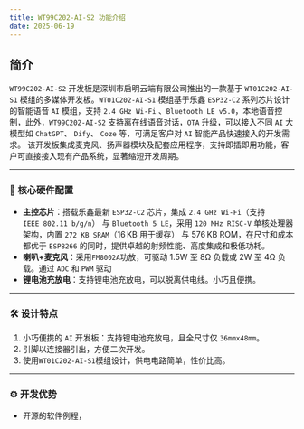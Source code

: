 ```yaml
---
title: WT99C202-AI-S2 功能介绍
date: 2025-06-19
---
```


## 简介

`WT99C202-AI-S2` 开发板是深圳市启明云端有限公司推出的一款基于 `WT01C202-AI-S1` 模组的多媒体开发板。`WT01C202-AI-S1` 模组基于乐鑫 `ESP32-C2` 系列芯片设计的智能语音 `AI` 模组，支持 `2.4 GHz Wi-Fi` 、`Bluetooth LE v5.0`，本地语音控制，此外，`WT99C202-AI-S2` 支持离在线语音对话，`OTA` 升级，可以接入不同 `AI` 大模型如 `ChatGPT`、 `Dify`、 `Coze` 等，可满足客户对 `AI` 智能产品快速接入的开发需求。
该开发板集成麦克风、扬声器模块及配套应用程序，支持即插即用功能，客户可直接接入现有产品系统，显著缩短开发周期。

---

### 🔧 核心硬件配置

- **主控芯片**：搭载乐鑫最新 `ESP32‑C2` 芯片，集成 `2.4 GHz Wi‑Fi`（支持 `IEEE 802.11 b/g/n`） 与 `Bluetooth 5 LE`，采用 `120 MHz RISC‑V` 单核处理器 架构，内置 `272 KB SRAM`（16 KB 用于缓存） 与 576 KB ROM，在尺寸和成本都优于 `ESP8266` 的同时，提供卓越的射频性能、高度集成和极低功耗。
- **喇叭+麦克风**：采用`FM8002A`功放，可驱动 1.5W 至 8Ω 负载或 2W 至 4Ω 负载。通过 `ADC` 和 `PWM` 驱动
- **锂电池充放电**：支持锂电池充放电，可以脱离供电线。小巧且便携。

---

### 🛠️ 设计特点

1. 小巧便携的 `AI` 开发板：支持锂电池充放电，且全尺寸仅 `36mmx48mm`。
2. 引脚以连接器引出，方便二次开发。
3. 使用`WT01C202-AI-S1`模组设计，供电电路简单，性价比高。

---

### ⚙️ 开发优势

- 开源的软件例程，
